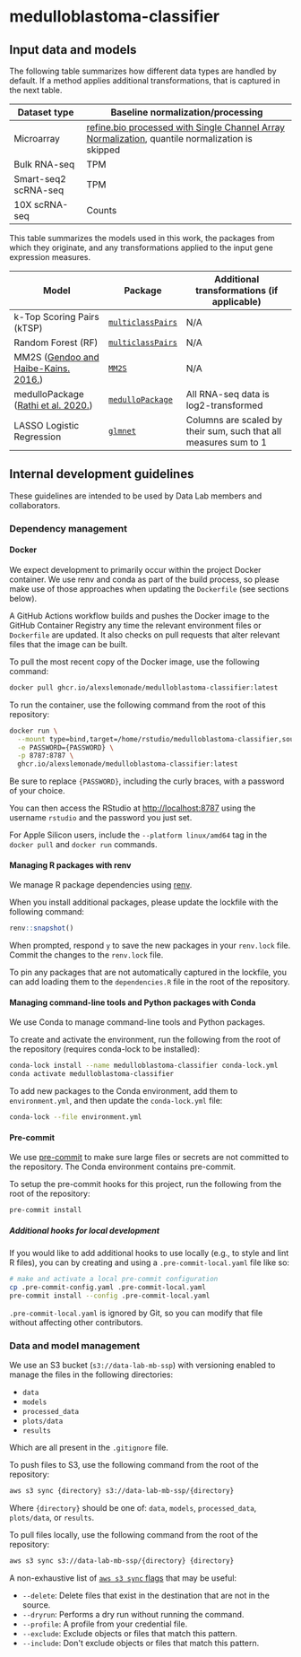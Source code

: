 # medulloblastoma-classifier

## Input data and models

The following table summarizes how different data types are handled by default.
If a method applies additional transformations, that is captured in the next table.

| Dataset type | Baseline normalization/processing |
|--------------|-----------------------------------|
| Microarray | [refine.bio processed with Single Channel Array Normalization](https://docs.refine.bio/en/latest/main_text.html#microarray-pipelines), quantile normalization is skipped |
| Bulk RNA-seq | TPM | 
| Smart-seq2 scRNA-seq | TPM |
| 10X scRNA-seq | Counts | 

This table summarizes the models used in this work, the packages from which they originate, and any transformations applied to the input gene expression measures.

| Model | Package | Additional transformations (if applicable) |
|-------|---------|-------|
| k-Top Scoring Pairs (kTSP) | [`multiclassPairs`](https://cran.r-project.org/web/packages/multiclassPairs/index.html) | N/A |  
| Random Forest (RF) | [`multiclassPairs`](https://cran.r-project.org/web/packages/multiclassPairs/index.html) | N/A | 
| MM2S ([Gendoo and Haibe-Kains. 2016.](https://doi.org/10.1186/s13029-016-0053-y)) | [`MM2S`](https://cran.r-project.org/src/contrib/Archive/MM2S/) | N/A |
| medulloPackage ([Rathi et al. 2020.](https://doi.org/10.1371/journal.pcbi.1008263)) | [`medulloPackage`](https://github.com/d3b-center/medullo-classifier-package/) | All RNA-seq data is log2-transformed |
| LASSO Logistic Regression | [`glmnet`](https://cran.r-project.org/web/packages/glmnet/index.html) | Columns are scaled by their sum, such that all measures sum to 1 | 


## Internal development guidelines

These guidelines are intended to be used by Data Lab members and collaborators.

### Dependency management

#### Docker

We expect development to primarily occur within the project Docker container.
We use renv and conda as part of the build process, so please make use of those approaches when updating the `Dockerfile` (see sections below).

A GitHub Actions workflow builds and pushes the Docker image to the GitHub Container Registry any time the relevant environment files or `Dockerfile` are updated.
It also checks on pull requests that alter relevant files that the image can be built.

To pull the most recent copy of the Docker image, use the following command:

```sh
docker pull ghcr.io/alexslemonade/medulloblastoma-classifier:latest
```

To run the container, use the following command from the root of this repository:

```sh
docker run \
  --mount type=bind,target=/home/rstudio/medulloblastoma-classifier,source=$PWD \
  -e PASSWORD={PASSWORD} \
  -p 8787:8787 \
  ghcr.io/alexslemonade/medulloblastoma-classifier:latest
```

Be sure to replace `{PASSWORD}`, including the curly braces, with a password of your choice.

You can then access the RStudio at <http://localhost:8787> using the username `rstudio` and the password you just set.

For Apple Silicon users, include the `--platform linux/amd64` tag in the `docker pull` and `docker run` commands.

#### Managing R packages with renv

We manage R package dependencies using [renv](https://rstudio.github.io/renv/articles/renv.html).

When you install additional packages, please update the lockfile with the following command:

```r
renv::snapshot()
```

When prompted, respond `y` to save the new packages in your `renv.lock` file.
Commit the changes to the `renv.lock` file.

To pin any packages that are not automatically captured in the lockfile, you can add loading them to the `dependencies.R` file in the root of the repository.

#### Managing command-line tools and Python packages with Conda

We use Conda to manage command-line tools and Python packages.

To create and activate the environment, run the following from the root of the repository (requires conda-lock to be installed):

```sh
conda-lock install --name medulloblastoma-classifier conda-lock.yml
conda activate medulloblastoma-classifier
```

To add new packages to the Conda environment, add them to `environment.yml`, and then update the `conda-lock.yml` file:

```sh
conda-lock --file environment.yml
```

#### Pre-commit

We use [pre-commit](https://pre-commit.com/) to make sure large files or secrets are not committed to the repository.
The Conda environment contains pre-commit.

To setup the pre-commit hooks for this project, run the following from the root of the repository:

```sh
pre-commit install
```

##### Additional hooks for local development

If you would like to add additional hooks to use locally (e.g., to style and lint R files), you can by creating and using a `.pre-commit-local.yaml` file like so:

```sh
# make and activate a local pre-commit configuration
cp .pre-commit-config.yaml .pre-commit-local.yaml
pre-commit install --config .pre-commit-local.yaml
```

`.pre-commit-local.yaml` is ignored by Git, so you can modify that file without affecting other contributors.

### Data and model management

We use an S3 bucket (`s3://data-lab-mb-ssp`) with versioning enabled to manage the files in the following directories:

- `data`
- `models`
- `processed_data`
- `plots/data`
- `results`

Which are all present in the `.gitignore` file.

To push files to S3, use the following command from the root of the repository:

```sh
aws s3 sync {directory} s3://data-lab-mb-ssp/{directory}
```

Where `{directory}` should be one of: `data`, `models`, `processed_data`, `plots/data`, or `results`.

To pull files locally, use the following command from the root of the repository:

```sh
aws s3 sync s3://data-lab-mb-ssp/{directory} {directory}
```

A non-exhaustive list of [`aws s3 sync` flags](https://awscli.amazonaws.com/v2/documentation/api/latest/reference/s3/sync.html) that may be useful:

- `--delete`: Delete files that exist in the destination that are not in the source.
- `--dryrun`: Performs a dry run without running the command.
- `--profile`: A profile from your credential file.
- `--exclude`: Exclude objects or files that match this pattern.
- `--include`: Don't exclude objects or files that match this pattern.
